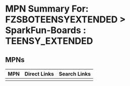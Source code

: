 



# MPN Summary For: FZSBOTEENSYEXTENDED > SparkFun-Boards : TEENSY_EXTENDED

## MPNs
  

|MPN|Direct Links|Search Links|
| :--- | :--- | :--- |
||||
